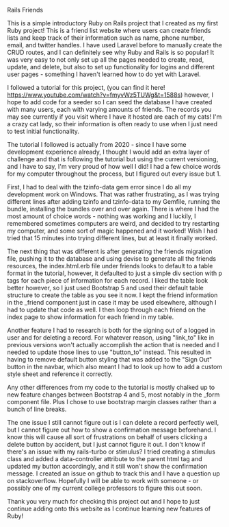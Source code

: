 Rails Friends

This is a simple introductory Ruby on Rails project that I created as my first Ruby project! This is a friend list website where users can create friends lists and keep track of their information such as name, phone number, email, and twitter handles. I have used Laravel before to manually create the CRUD routes, and I can definitely see why Ruby and Rails is so popular! It was very easy to not only set up all the pages needed to create, read, update, and delete, but also to set up functionality for logins and different user pages - something I haven't learned how to do yet with Laravel.

I followed a tutorial for this project, (you can find it here! https://www.youtube.com/watch?v=fmyvWz5TUWg&t=1588s) however, I hope to add code for a seeder so I can seed the database I have created with many users, each with varying amounts of friends. The records you may see currently if you visit where I have it hosted are each of my cats! I'm a crazy cat lady, so their information is often ready to use when I just need to test initial functionality.

The tutorial I followed is actually from 2020 - since I have some development experience already, I thought I would add an extra layer of challenge and that is following the tutorial but using the current versioning, and I have to say, I'm very proud of how well I did! I had a few choice words for my computer throughout the process, but I figured out every issue but 1.

First, I had to deal with the tzinfo-data gem error since I do all my development work on Windows. That was rather frustrating, as I was trying different lines after adding tzinfo and tzinfo-data to my Gemfile, running the bundle, installing the bundles over and over again. There is where I had the most amount of choice words - nothing was working and I luckily, I remembered sometimes computers are weird, and decided to try restarting my computer, and some sort of magic happened and it worked! Wish I had tried that 15 minutes into trying different lines, but at least it finally worked.

The next thing that was different is after generating the friends migration file, pushing it to the database and using devise to generate all the friends resources, the index.html.erb file under friends looks to default to a table format in the tutorial, however, it defaulted to just a simple div section with p tags for each piece of information for each record. I liked the table look better however, so I just used Bootstrap 5 and used their default table structure to create the table as you see it now. I kept the friend information in the _friend component just in case it may be used elsewhere, although I had to update that code as well. I then loop through each friend on the index page to show information for each friend in my table.

Another feature I had to research is both for the signing out of a logged in user and for deleting a record. For whatever reason, using "link_to" like in previous versions won't actually accomplish the action that is needed and I needed to update those lines to use "button_to" instead. This resulted in having to remove default button styling that was added to the "Sign Out" button in the navbar, which also meant I had to look up how to add a custom style sheet and reference it correctly. 

Any other differences from my code to the tutorial is mostly chalked up to new feature changes between Bootstrap 4 and 5, most notably in the _form component file. Plus I chose to use bootstrap margin classes rather than a bunch of line breaks.

The one issue I still cannot figure out is I can delete a record perfectly well, but I cannot figure out how to show a confirmation message beforehand. I know this will cause all sort of frustrations on behalf of users clicking a delete button by accident, but I just cannot figure it out. I don't know if there's an issue with my rails-turbo or stimulus? I tried creating a stimulus class and added a data-controller attribute to the parent html tag and updated my button accordingly, and it still won't show the confirmation message. I created an issue on github to track this and I have a question up on stackoverflow. Hopefully I will be able to work with someone - or possibly one of my current college professors to figure this out soon.

Thank you very much for checking this project out and I hope to just continue adding onto this website as I continue learning new features of Ruby!